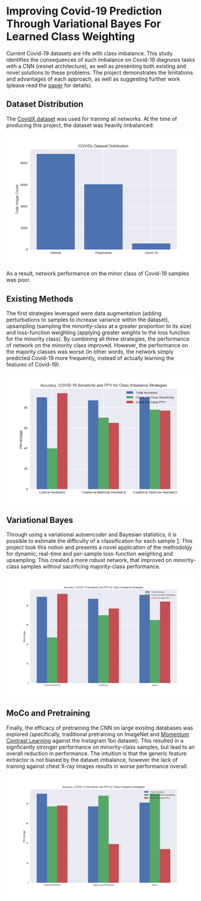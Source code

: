 # Improving Covid-19 Prediction Through Variational Bayes For Learned Class Weighting
Current Covid-19 datasets are rife with class imbalance. This study identifies the consequences of such imbalance on
Covid-19 diagnosis tasks with a CNN (resnet architecture), as well as presenting both existing and novel solutions to these problems. The project demonstrates the limitations and advantages of each approach, as well as suggesting further work (please read the [paper](https://github.com/Jack742/Improving-Covid-19-Prediction-Through-Variational-Bayes-For-Learned-Class-Weighting/blob/main/Results%20and%20Paper/Improving%20Covid-19%20Prediction%20Through%20Variational%20Bayes%20for%20Learned%20Class%20Weighting.pdf) for details).


## Dataset Distribution
The [CovidX dataset](https://github.com/lindawangg/COVID-Net/blob/master/docs/COVIDx.md) was used for training all networks. At the time of producing this project, the dataset was heavily imbalanced:

![](https://github.com/Jack742/Improving-Covid-19-Prediction-Through-Variational-Bayes-For-Learned-Class-Weighting/blob/main/Results%20and%20Paper/Dataset%20Distribution.png)

As a result, network performance on the minor class of Covid-19 samples was poor.

## Existing Methods
The first strategies leveraged were data augmentation (adding perturbations to samples to increase variance within the dataset), upsampling (sampling the minority-class at a greater proportion to its size) and loss-function weighting (applying greater weights to the loss function for the minority class). By combining all three strategies, the performance of network on the minority class improved. However, the performance on the majority classes was worse (in other words, the network simply predicted Covid-19 more frequently, instead of actually learning the features of Covid-19).

![](https://github.com/Jack742/Improving-Covid-19-Prediction-Through-Variational-Bayes-For-Learned-Class-Weighting/blob/main/Results%20and%20Paper/combining%20methods%20comparison%20bar.png)

## Variational Bayes
Through using a variational autoencoder and Bayesian statistics, it is possible to estimate the difficulty of a classification for each sample [1](https://arxiv.org/abs/2003.11249). This project took this notion and presents a novel application of the methodolgy for dynamic, real-time and per-sample loss-function weighting and upsampling. This created a more robust network, that improved on minority-class samples without sacrificing majority-class performance.

![](https://github.com/Jack742/Improving-Covid-19-Prediction-Through-Variational-Bayes-For-Learned-Class-Weighting/blob/main/Results%20and%20Paper/VaBAL_against_other_methods_bar.png)

## MoCo and Pretraining
Finally, the efficacy of pretraining the CNN on large existing databases was explored (specifically, traditional pretraining on ImageNet and [Momentum Contrast Learning](https://arxiv.org/abs/1911.05722) against the Instagram 1bn dataset). This resulted in a signficantly stronger performance on minority-class samples, but lead to an overall reduction in performance. The intuition is that the generic feature extractor is not biased by the dataset imbalance, however the lack of training against chest X-ray images results in worse performance overall.

![](https://github.com/Jack742/Improving-Covid-19-Prediction-Through-Variational-Bayes-For-Learned-Class-Weighting/blob/main/Results%20and%20Paper/Pretrained_barchart_comparison.png)

